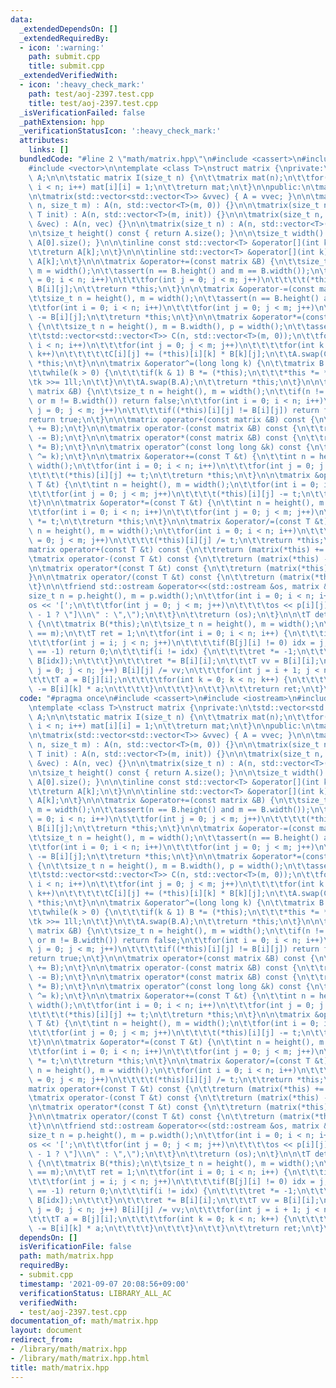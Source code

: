 ```yaml
---
data:
  _extendedDependsOn: []
  _extendedRequiredBy:
  - icon: ':warning:'
    path: submit.cpp
    title: submit.cpp
  _extendedVerifiedWith:
  - icon: ':heavy_check_mark:'
    path: test/aoj-2397.test.cpp
    title: test/aoj-2397.test.cpp
  _isVerificationFailed: false
  _pathExtension: hpp
  _verificationStatusIcon: ':heavy_check_mark:'
  attributes:
    links: []
  bundledCode: "#line 2 \"math/matrix.hpp\"\n#include <cassert>\n#include <iostream>\n\
    #include <vector>\n\ntemplate <class T>\nstruct matrix {\nprivate:\n\tstd::vector<std::vector<T>>\
    \ A;\n\n\tstatic matrix I(size_t n) {\n\t\tmatrix mat(n);\n\t\tfor(int i = 0;\
    \ i < n; i++) mat[i][i] = 1;\n\t\treturn mat;\n\t}\n\npublic:\n\tmatrix() = default;\n\
    \n\tmatrix(std::vector<std::vector<T>> &vvec) { A = vvec; }\n\n\tmatrix(size_t\
    \ n, size_t m) : A(n, std::vector<T>(m, 0)) {}\n\n\tmatrix(size_t n, size_t m,\
    \ T init) : A(n, std::vector<T>(m, init)) {}\n\n\tmatrix(size_t n, std::vector<T>\
    \ &vec) : A(n, vec) {}\n\n\tmatrix(size_t n) : A(n, std::vector<T>(n, 0)) {}\n\
    \n\tsize_t height() const { return A.size(); }\n\n\tsize_t width() const { return\
    \ A[0].size(); }\n\n\tinline const std::vector<T> &operator[](int k) const {\n\
    \t\treturn A[k];\n\t}\n\n\tinline std::vector<T> &operator[](int k) {\n\t\treturn\
    \ A[k];\n\t}\n\n\tmatrix &operator+=(const matrix &B) {\n\t\tsize_t n = height(),\
    \ m = width();\n\t\tassert(n == B.height() and m == B.width());\n\t\tfor(int i\
    \ = 0; i < n; i++)\n\t\t\tfor(int j = 0; j < m; j++)\n\t\t\t\t(*this)[i][j] +=\
    \ B[i][j];\n\t\treturn *this;\n\t}\n\n\tmatrix &operator-=(const matrix &B) {\n\
    \t\tsize_t n = height(), m = width();\n\t\tassert(n == B.height() and m == B.width());\n\
    \t\tfor(int i = 0; i < n; i++)\n\t\t\tfor(int j = 0; j < m; j++)\n\t\t\t\t(*this)[i][j]\
    \ -= B[i][j];\n\t\treturn *this;\n\t}\n\n\tmatrix &operator*=(const matrix &B)\
    \ {\n\t\tsize_t n = height(), m = B.width(), p = width();\n\t\tassert(p == B.height());\n\
    \t\tstd::vector<std::vector<T>> C(n, std::vector<T>(m, 0));\n\t\tfor(int i = 0;\
    \ i < n; i++)\n\t\t\tfor(int j = 0; j < m; j++)\n\t\t\t\tfor(int k = 0; k < p;\
    \ k++)\n\t\t\t\t\tC[i][j] += (*this)[i][k] * B[k][j];\n\t\tA.swap(C);\n\t\treturn\
    \ *this;\n\t}\n\n\tmatrix &operator^=(long long k) {\n\t\tmatrix B = matrix::I(height());\n\
    \t\twhile(k > 0) {\n\t\t\tif(k & 1) B *= (*this);\n\t\t\t*this *= *this;\n\t\t\
    \tk >>= 1ll;\n\t\t}\n\t\tA.swap(B.A);\n\t\treturn *this;\n\t}\n\n\tbool operator==(const\
    \ matrix &B) {\n\t\tsize_t n = height(), m = width();\n\t\tif(n != B.height()\
    \ or m != B.width()) return false;\n\t\tfor(int i = 0; i < n; i++)\n\t\t\tfor(int\
    \ j = 0; j < m; j++)\n\t\t\t\tif((*this)[i][j] != B[i][j]) return false;\n\t\t\
    return true;\n\t}\n\n\tmatrix operator+(const matrix &B) const {\n\t\treturn (matrix(*this)\
    \ += B);\n\t}\n\n\tmatrix operator-(const matrix &B) const {\n\t\treturn (matrix(*this)\
    \ -= B);\n\t}\n\n\tmatrix operator*(const matrix &B) const {\n\t\treturn (matrix(*this)\
    \ *= B);\n\t}\n\n\tmatrix operator^(const long long &k) const {\n\t\treturn (matrix(*this)\
    \ ^= k);\n\t}\n\n\tmatrix &operator+=(const T &t) {\n\t\tint n = height(), m =\
    \ width();\n\t\tfor(int i = 0; i < n; i++)\n\t\t\tfor(int j = 0; j < m; j++)\n\
    \t\t\t\t(*this)[i][j] += t;\n\t\treturn *this;\n\t}\n\n\tmatrix &operator-=(const\
    \ T &t) {\n\t\tint n = height(), m = width();\n\t\tfor(int i = 0; i < n; i++)\n\
    \t\t\tfor(int j = 0; j < m; j++)\n\t\t\t\t(*this)[i][j] -= t;\n\t\treturn *this;\n\
    \t}\n\n\tmatrix &operator*=(const T &t) {\n\t\tint n = height(), m = width();\n\
    \t\tfor(int i = 0; i < n; i++)\n\t\t\tfor(int j = 0; j < m; j++)\n\t\t\t\t(*this)[i][j]\
    \ *= t;\n\t\treturn *this;\n\t}\n\n\tmatrix &operator/=(const T &t) {\n\t\tint\
    \ n = height(), m = width();\n\t\tfor(int i = 0; i < n; i++)\n\t\t\tfor(int j\
    \ = 0; j < m; j++)\n\t\t\t\t(*this)[i][j] /= t;\n\t\treturn *this;\n\t}\n\n\t\
    matrix operator+(const T &t) const {\n\t\treturn (matrix(*this) += t);\n\t}\n\n\
    \tmatrix operator-(const T &t) const {\n\t\treturn (matrix(*this) -= t);\n\t}\n\
    \n\tmatrix operator*(const T &t) const {\n\t\treturn (matrix(*this) *= t);\n\t\
    }\n\n\tmatrix operator/(const T &t) const {\n\t\treturn (matrix(*this) /= t);\n\
    \t}\n\n\tfriend std::ostream &operator<<(std::ostream &os, matrix &p) {\n\t\t\
    size_t n = p.height(), m = p.width();\n\t\tfor(int i = 0; i < n; i++) {\n\t\t\t\
    os << '[';\n\t\t\tfor(int j = 0; j < m; j++)\n\t\t\t\tos << p[i][j] << (j == m\
    \ - 1 ? \"]\\n\" : \",\");\n\t\t}\n\t\treturn (os);\n\t}\n\n\tT determinant()\
    \ {\n\t\tmatrix B(*this);\n\t\tsize_t n = height(), m = width();\n\t\tassert(n\
    \ == m);\n\t\tT ret = 1;\n\t\tfor(int i = 0; i < n; i++) {\n\t\t\tint idx = -1;\n\
    \t\t\tfor(int j = i; j < n; j++)\n\t\t\t\tif(B[j][i] != 0) idx = j;\n\t\t\tif(idx\
    \ == -1) return 0;\n\t\t\tif(i != idx) {\n\t\t\t\tret *= -1;\n\t\t\t\tswap(B[i],\
    \ B[idx]);\n\t\t\t}\n\t\t\tret *= B[i][i];\n\t\t\tT vv = B[i][i];\n\t\t\tfor(int\
    \ j = 0; j < n; j++) B[i][j] /= vv;\n\t\t\tfor(int j = i + 1; j < n; j++) {\n\t\
    \t\t\tT a = B[j][i];\n\t\t\t\tfor(int k = 0; k < n; k++) {\n\t\t\t\t\tB[j][k]\
    \ -= B[i][k] * a;\n\t\t\t\t}\n\t\t\t}\n\t\t}\n\t\treturn ret;\n\t}\n};\n"
  code: "#pragma once\n#include <cassert>\n#include <iostream>\n#include <vector>\n\
    \ntemplate <class T>\nstruct matrix {\nprivate:\n\tstd::vector<std::vector<T>>\
    \ A;\n\n\tstatic matrix I(size_t n) {\n\t\tmatrix mat(n);\n\t\tfor(int i = 0;\
    \ i < n; i++) mat[i][i] = 1;\n\t\treturn mat;\n\t}\n\npublic:\n\tmatrix() = default;\n\
    \n\tmatrix(std::vector<std::vector<T>> &vvec) { A = vvec; }\n\n\tmatrix(size_t\
    \ n, size_t m) : A(n, std::vector<T>(m, 0)) {}\n\n\tmatrix(size_t n, size_t m,\
    \ T init) : A(n, std::vector<T>(m, init)) {}\n\n\tmatrix(size_t n, std::vector<T>\
    \ &vec) : A(n, vec) {}\n\n\tmatrix(size_t n) : A(n, std::vector<T>(n, 0)) {}\n\
    \n\tsize_t height() const { return A.size(); }\n\n\tsize_t width() const { return\
    \ A[0].size(); }\n\n\tinline const std::vector<T> &operator[](int k) const {\n\
    \t\treturn A[k];\n\t}\n\n\tinline std::vector<T> &operator[](int k) {\n\t\treturn\
    \ A[k];\n\t}\n\n\tmatrix &operator+=(const matrix &B) {\n\t\tsize_t n = height(),\
    \ m = width();\n\t\tassert(n == B.height() and m == B.width());\n\t\tfor(int i\
    \ = 0; i < n; i++)\n\t\t\tfor(int j = 0; j < m; j++)\n\t\t\t\t(*this)[i][j] +=\
    \ B[i][j];\n\t\treturn *this;\n\t}\n\n\tmatrix &operator-=(const matrix &B) {\n\
    \t\tsize_t n = height(), m = width();\n\t\tassert(n == B.height() and m == B.width());\n\
    \t\tfor(int i = 0; i < n; i++)\n\t\t\tfor(int j = 0; j < m; j++)\n\t\t\t\t(*this)[i][j]\
    \ -= B[i][j];\n\t\treturn *this;\n\t}\n\n\tmatrix &operator*=(const matrix &B)\
    \ {\n\t\tsize_t n = height(), m = B.width(), p = width();\n\t\tassert(p == B.height());\n\
    \t\tstd::vector<std::vector<T>> C(n, std::vector<T>(m, 0));\n\t\tfor(int i = 0;\
    \ i < n; i++)\n\t\t\tfor(int j = 0; j < m; j++)\n\t\t\t\tfor(int k = 0; k < p;\
    \ k++)\n\t\t\t\t\tC[i][j] += (*this)[i][k] * B[k][j];\n\t\tA.swap(C);\n\t\treturn\
    \ *this;\n\t}\n\n\tmatrix &operator^=(long long k) {\n\t\tmatrix B = matrix::I(height());\n\
    \t\twhile(k > 0) {\n\t\t\tif(k & 1) B *= (*this);\n\t\t\t*this *= *this;\n\t\t\
    \tk >>= 1ll;\n\t\t}\n\t\tA.swap(B.A);\n\t\treturn *this;\n\t}\n\n\tbool operator==(const\
    \ matrix &B) {\n\t\tsize_t n = height(), m = width();\n\t\tif(n != B.height()\
    \ or m != B.width()) return false;\n\t\tfor(int i = 0; i < n; i++)\n\t\t\tfor(int\
    \ j = 0; j < m; j++)\n\t\t\t\tif((*this)[i][j] != B[i][j]) return false;\n\t\t\
    return true;\n\t}\n\n\tmatrix operator+(const matrix &B) const {\n\t\treturn (matrix(*this)\
    \ += B);\n\t}\n\n\tmatrix operator-(const matrix &B) const {\n\t\treturn (matrix(*this)\
    \ -= B);\n\t}\n\n\tmatrix operator*(const matrix &B) const {\n\t\treturn (matrix(*this)\
    \ *= B);\n\t}\n\n\tmatrix operator^(const long long &k) const {\n\t\treturn (matrix(*this)\
    \ ^= k);\n\t}\n\n\tmatrix &operator+=(const T &t) {\n\t\tint n = height(), m =\
    \ width();\n\t\tfor(int i = 0; i < n; i++)\n\t\t\tfor(int j = 0; j < m; j++)\n\
    \t\t\t\t(*this)[i][j] += t;\n\t\treturn *this;\n\t}\n\n\tmatrix &operator-=(const\
    \ T &t) {\n\t\tint n = height(), m = width();\n\t\tfor(int i = 0; i < n; i++)\n\
    \t\t\tfor(int j = 0; j < m; j++)\n\t\t\t\t(*this)[i][j] -= t;\n\t\treturn *this;\n\
    \t}\n\n\tmatrix &operator*=(const T &t) {\n\t\tint n = height(), m = width();\n\
    \t\tfor(int i = 0; i < n; i++)\n\t\t\tfor(int j = 0; j < m; j++)\n\t\t\t\t(*this)[i][j]\
    \ *= t;\n\t\treturn *this;\n\t}\n\n\tmatrix &operator/=(const T &t) {\n\t\tint\
    \ n = height(), m = width();\n\t\tfor(int i = 0; i < n; i++)\n\t\t\tfor(int j\
    \ = 0; j < m; j++)\n\t\t\t\t(*this)[i][j] /= t;\n\t\treturn *this;\n\t}\n\n\t\
    matrix operator+(const T &t) const {\n\t\treturn (matrix(*this) += t);\n\t}\n\n\
    \tmatrix operator-(const T &t) const {\n\t\treturn (matrix(*this) -= t);\n\t}\n\
    \n\tmatrix operator*(const T &t) const {\n\t\treturn (matrix(*this) *= t);\n\t\
    }\n\n\tmatrix operator/(const T &t) const {\n\t\treturn (matrix(*this) /= t);\n\
    \t}\n\n\tfriend std::ostream &operator<<(std::ostream &os, matrix &p) {\n\t\t\
    size_t n = p.height(), m = p.width();\n\t\tfor(int i = 0; i < n; i++) {\n\t\t\t\
    os << '[';\n\t\t\tfor(int j = 0; j < m; j++)\n\t\t\t\tos << p[i][j] << (j == m\
    \ - 1 ? \"]\\n\" : \",\");\n\t\t}\n\t\treturn (os);\n\t}\n\n\tT determinant()\
    \ {\n\t\tmatrix B(*this);\n\t\tsize_t n = height(), m = width();\n\t\tassert(n\
    \ == m);\n\t\tT ret = 1;\n\t\tfor(int i = 0; i < n; i++) {\n\t\t\tint idx = -1;\n\
    \t\t\tfor(int j = i; j < n; j++)\n\t\t\t\tif(B[j][i] != 0) idx = j;\n\t\t\tif(idx\
    \ == -1) return 0;\n\t\t\tif(i != idx) {\n\t\t\t\tret *= -1;\n\t\t\t\tswap(B[i],\
    \ B[idx]);\n\t\t\t}\n\t\t\tret *= B[i][i];\n\t\t\tT vv = B[i][i];\n\t\t\tfor(int\
    \ j = 0; j < n; j++) B[i][j] /= vv;\n\t\t\tfor(int j = i + 1; j < n; j++) {\n\t\
    \t\t\tT a = B[j][i];\n\t\t\t\tfor(int k = 0; k < n; k++) {\n\t\t\t\t\tB[j][k]\
    \ -= B[i][k] * a;\n\t\t\t\t}\n\t\t\t}\n\t\t}\n\t\treturn ret;\n\t}\n};\n"
  dependsOn: []
  isVerificationFile: false
  path: math/matrix.hpp
  requiredBy:
  - submit.cpp
  timestamp: '2021-09-07 20:08:56+09:00'
  verificationStatus: LIBRARY_ALL_AC
  verifiedWith:
  - test/aoj-2397.test.cpp
documentation_of: math/matrix.hpp
layout: document
redirect_from:
- /library/math/matrix.hpp
- /library/math/matrix.hpp.html
title: math/matrix.hpp
---
```

